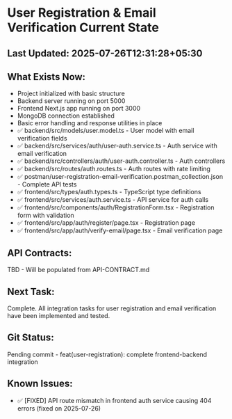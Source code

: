 # User Registration & Email Verification Current State

## Last Updated: 2025-07-26T12:31:28+05:30

## What Exists Now:
<!-- AI updates this after each task -->
- Project initialized with basic structure
- Backend server running on port 5000
- Frontend Next.js app running on port 3000
- MongoDB connection established
- Basic error handling and response utilities in place
- ✅ backend/src/models/user.model.ts - User model with email verification fields
- ✅ backend/src/services/auth/user-auth.service.ts - Auth service with email verification
- ✅ backend/src/controllers/auth/user-auth.controller.ts - Auth controllers
- ✅ backend/src/routes/auth.routes.ts - Auth routes with rate limiting
- ✅ postman/user-registration-email-verification.postman_collection.json - Complete API tests
- ✅ frontend/src/types/auth.types.ts - TypeScript type definitions
- ✅ frontend/src/services/auth.service.ts - API service for auth calls
- ✅ frontend/src/components/auth/RegistrationForm.tsx - Registration form with validation
- ✅ frontend/src/app/auth/register/page.tsx - Registration page
- ✅ frontend/src/app/auth/verify-email/page.tsx - Email verification page

## API Contracts:
<!-- Copy from API-CONTRACT.md once created -->
TBD - Will be populated from API-CONTRACT.md

## Next Task: 
Complete. All integration tasks for user registration and email verification have been implemented and tested.

## Git Status:
<!-- Last commit hash and message -->
Pending commit - feat(user-registration): complete frontend-backend integration

## Known Issues:
<!-- Any problems discovered -->
- ✅ [FIXED] API route mismatch in frontend auth service causing 404 errors (fixed on 2025-07-26)

